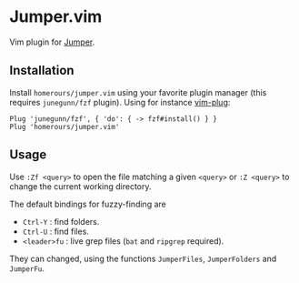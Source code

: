 # Jumper.vim

Vim plugin for [Jumper](https://github.com/homerours/jumper).

## Installation

Install `homerours/jumper.vim` using your favorite plugin manager (this requires `junegunn/fzf` plugin). Using for instance [vim-plug](https://github.com/junegunn/vim-plug):
```vim
Plug 'junegunn/fzf', { 'do': { -> fzf#install() } }
Plug 'homerours/jumper.vim'
```

## Usage

Use `:Zf <query>` to open the file matching a given `<query>` or `:Z <query>` to change the current working directory.

The default bindings for fuzzy-finding are
- `Ctrl-Y` : find folders.
- `Ctrl-U` : find files.
- `<leader>fu` : live grep files (`bat` and `ripgrep` required).

They can changed, using the functions `JumperFiles`, `JumperFolders` and `JumperFu`.
